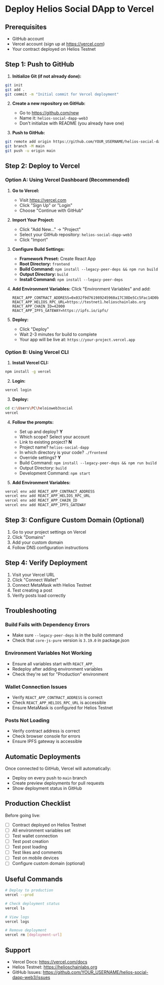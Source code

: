 # Deploy Helios Social DApp to Vercel

## Prerequisites
- GitHub account
- Vercel account (sign up at https://vercel.com)
- Your contract deployed on Helios Testnet

## Step 1: Push to GitHub

1. **Initialize Git (if not already done):**
```bash
git init
git add .
git commit -m "Initial commit for Vercel deployment"
```

2. **Create a new repository on GitHub:**
   - Go to https://github.com/new
   - Name it: `helios-social-dapp-web3`
   - Don't initialize with README (you already have one)

3. **Push to GitHub:**
```bash
git remote add origin https://github.com/YOUR_USERNAME/helios-social-dapp-web3.git
git branch -M main
git push -u origin main
```

## Step 2: Deploy to Vercel

### Option A: Using Vercel Dashboard (Recommended)

1. **Go to Vercel:**
   - Visit https://vercel.com
   - Click "Sign Up" or "Login"
   - Choose "Continue with GitHub"

2. **Import Your Project:**
   - Click "Add New..." → "Project"
   - Select your GitHub repository: `helios-social-dapp-web3`
   - Click "Import"

3. **Configure Build Settings:**
   - **Framework Preset:** Create React App
   - **Root Directory:** `frontend`
   - **Build Command:** `npm install --legacy-peer-deps && npm run build`
   - **Output Directory:** `build`
   - **Install Command:** `npm install --legacy-peer-deps`

4. **Add Environment Variables:**
   Click "Environment Variables" and add:
   ```
   REACT_APP_CONTRACT_ADDRESS=0x032f9d761989245960a17C38De5Cc5Fac14D0b64
   REACT_APP_HELIOS_RPC_URL=https://testnet1.helioschainlabs.org
   REACT_APP_CHAIN_ID=42000
   REACT_APP_IPFS_GATEWAY=https://ipfs.io/ipfs/
   ```

5. **Deploy:**
   - Click "Deploy"
   - Wait 2-3 minutes for build to complete
   - Your app will be live at: `https://your-project.vercel.app`

### Option B: Using Vercel CLI

1. **Install Vercel CLI:**
```bash
npm install -g vercel
```

2. **Login:**
```bash
vercel login
```

3. **Deploy:**
```bash
cd c:\Users\PC\heloioweb3social
vercel
```

4. **Follow the prompts:**
   - Set up and deploy? **Y**
   - Which scope? Select your account
   - Link to existing project? **N**
   - Project name? `helios-social-dapp`
   - In which directory is your code? `./frontend`
   - Override settings? **Y**
   - Build Command: `npm install --legacy-peer-deps && npm run build`
   - Output Directory: `build`
   - Development Command: `npm start`

5. **Add Environment Variables:**
```bash
vercel env add REACT_APP_CONTRACT_ADDRESS
vercel env add REACT_APP_HELIOS_RPC_URL
vercel env add REACT_APP_CHAIN_ID
vercel env add REACT_APP_IPFS_GATEWAY
```

## Step 3: Configure Custom Domain (Optional)

1. Go to your project settings on Vercel
2. Click "Domains"
3. Add your custom domain
4. Follow DNS configuration instructions

## Step 4: Verify Deployment

1. Visit your Vercel URL
2. Click "Connect Wallet"
3. Connect MetaMask with Helios Testnet
4. Test creating a post
5. Verify posts load correctly

## Troubleshooting

### Build Fails with Dependency Errors
- Make sure `--legacy-peer-deps` is in the build command
- Check that `core-js-pure` version is `3.19.0` in package.json

### Environment Variables Not Working
- Ensure all variables start with `REACT_APP_`
- Redeploy after adding environment variables
- Check they're set for "Production" environment

### Wallet Connection Issues
- Verify `REACT_APP_CONTRACT_ADDRESS` is correct
- Check `REACT_APP_HELIOS_RPC_URL` is accessible
- Ensure MetaMask is configured for Helios Testnet

### Posts Not Loading
- Verify contract address is correct
- Check browser console for errors
- Ensure IPFS gateway is accessible

## Automatic Deployments

Once connected to GitHub, Vercel will automatically:
- Deploy on every push to `main` branch
- Create preview deployments for pull requests
- Show deployment status in GitHub

## Production Checklist

Before going live:
- [ ] Contract deployed on Helios Testnet
- [ ] All environment variables set
- [ ] Test wallet connection
- [ ] Test post creation
- [ ] Test post loading
- [ ] Test likes and comments
- [ ] Test on mobile devices
- [ ] Configure custom domain (optional)

## Useful Commands

```bash
# Deploy to production
vercel --prod

# Check deployment status
vercel ls

# View logs
vercel logs

# Remove deployment
vercel rm [deployment-url]
```

## Support

- Vercel Docs: https://vercel.com/docs
- Helios Testnet: https://helioschainlabs.org
- GitHub Issues: https://github.com/YOUR_USERNAME/helios-social-dapp-web3/issues
